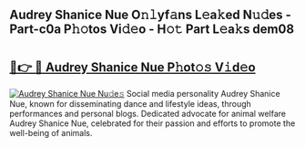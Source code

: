 ## Audrey Shanice Nue O𝚗𝚕yf𝚊ns L𝚎a𝚔ed N𝚞𝚍es - Part-c0a P𝚑𝚘tos Vi𝚍𝚎o - H𝚘𝚝 Part L𝚎a𝚔s dem08

# <h2><a href="http://kf2j00a.oniu.top/?m=Audrey+Shanice+Nue">🔗👉 🔴 Audrey Shanice Nue P𝚑ot𝚘𝚜 V𝚒d𝚎o</a></h2>

[![Audrey Shanice Nue Nu𝚍e𝚜](https://i.imgur.com/0qMVB7G.gif)](http://kf2j00a.oniu.top/?m=Audrey+Shanice+Nue)
Social media personality Audrey Shanice Nue, known for disseminating dance and lifestyle ideas, through performances and personal blogs. Dedicated advocate for animal welfare Audrey Shanice Nue, celebrated for their passion and efforts to promote the well-being of animals.  
